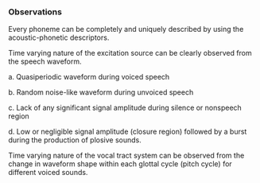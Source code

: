 ### Observations

Every phoneme can be completely and uniquely described by using the acoustic-phonetic descriptors.

Time varying nature of the excitation source can be clearly observed from the speech waveform.

   a. Quasiperiodic waveform during voiced speech
   
   b. Random noise-like waveform during unvoiced speech
   
   c. Lack of any significant signal amplitude during silence or nonspeech region
   
   d. Low or negligible signal amplitude (closure region) followed by a burst during the production of plosive sounds.


Time varying nature of the vocal tract system can be observed from the change in waveform shape within each glottal cycle (pitch cycle) for different voiced sounds.
